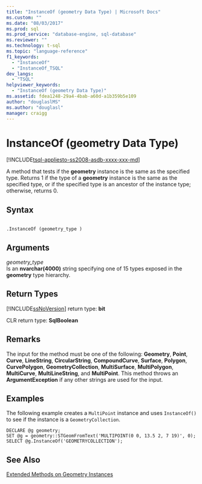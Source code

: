 ```yaml
---
title: "InstanceOf (geometry Data Type) | Microsoft Docs"
ms.custom: ""
ms.date: "08/03/2017"
ms.prod: sql
ms.prod_service: "database-engine, sql-database"
ms.reviewer: ""
ms.technology: t-sql
ms.topic: "language-reference"
f1_keywords: 
  - "InstanceOf"
  - "InstanceOf_TSQL"
dev_langs: 
  - "TSQL"
helpviewer_keywords: 
  - "InstanceOf (geometry Data Type)"
ms.assetid: fdea1248-29a4-4bab-a60d-a1b359b5e109
author: "douglaslMS"
ms.author: "douglasl"
manager: craigg
---
```

# InstanceOf (geometry Data Type)
[!INCLUDE[tsql-appliesto-ss2008-asdb-xxxx-xxx-md](../../includes/tsql-appliesto-ss2008-asdb-xxxx-xxx-md.md)]

A method that tests if the **geometry** instance is the same as the specified type. Returns 1 if the type of a **geometry** instance is the same as the specified type, or if the specified type is an ancestor of the instance type; otherwise, returns 0.
  
## Syntax  
  
```  
  
.InstanceOf (geometry_type )  
```  
  
## Arguments  
 *geometry_type*  
 Is an **nvarchar(4000)** string specifying one of 15 types exposed in the **geometry** type hierarchy.  
  
## Return Types  
 [!INCLUDE[ssNoVersion](../../includes/ssnoversion-md.md)] return type: **bit**  
  
 CLR return type: **SqlBoolean**  
  
## Remarks  
 The input for the method must be one of the following: **Geometry**, **Point**, **Curve**, **LineString**, **CircularString**, **CompoundCurve**, **Surface**, **Polygon**, **CurvePolygon**, **GeometryCollection**, **MultiSurface**, **MultiPolygon**, **MultiCurve**, **MultiLineString**, and **MultiPoint**. This method throws an **ArgumentException** if any other strings are used for the input.  
  
## Examples  
 The following example creates a `MultiPoint` instance and uses `InstanceOf()` to see if the instance is a `GeometryCollection`.  
  
```  
DECLARE @g geometry;  
SET @g = geometry::STGeomFromText('MULTIPOINT(0 0, 13.5 2, 7 19)', 0);  
SELECT @g.InstanceOf('GEOMETRYCOLLECTION');  
```  
  
## See Also  
 [Extended Methods on Geometry Instances](../../t-sql/spatial-geometry/extended-methods-on-geometry-instances.md)  
  
  

